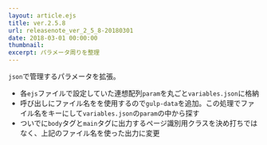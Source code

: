 ```yaml
---
layout: article.ejs
title: ver.2.5.8
url: releasenote_ver_2_5_8-20180301
date: 2018-03-01 00:00:00
thumbnail: 
excerpt: パラメータ周りを整理
---
```


`json`で管理するパラメータを拡張。

* 各`ejs`ファイルで設定していた連想配列`param`を丸ごと`variables.json`に格納
* 呼び出しにファイル名をを使用するので`gulp-data`を追加。この処理でファイル名をキーにして`variables.json`の`param`の中から探す
* ついでに`body`タグと`main`タグに出力するページ識別用クラスを決め打ちではなく、上記のファイル名を使った出力に変更
